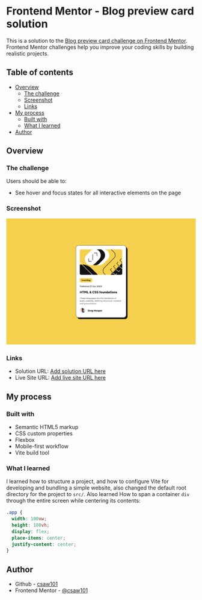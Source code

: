 # Frontend Mentor - Blog preview card solution

This is a solution to the [Blog preview card challenge on Frontend Mentor](https://www.frontendmentor.io/challenges/blog-preview-card-ckPaj01IcS). Frontend Mentor challenges help you improve your coding skills by building realistic projects. 

## Table of contents

- [Overview](#overview)
  - [The challenge](#the-challenge)
  - [Screenshot](#screenshot)
  - [Links](#links)
- [My process](#my-process)
  - [Built with](#built-with)
  - [What I learned](#what-i-learned)
- [Author](#author)

## Overview

### The challenge

Users should be able to:

- See hover and focus states for all interactive elements on the page

### Screenshot

![](./screenshot.png)

### Links

- Solution URL: [Add solution URL here](https://your-solution-url.com)
- Live Site URL: [Add live site URL here](https://your-live-site-url.com)

## My process

### Built with

- Semantic HTML5 markup
- CSS custom properties
- Flexbox
- Mobile-first workflow
- Vite build tool

### What I learned

I learned how to structure a project, and how to configure Vite for developing and bundling a simple website, also changed the default root directory for the project to `src/`.
Also learned How to span a container `div` through the entire screen while centering its contents:

```css
.app {
  width: 100vw;
  height: 100vh;
  display: flex;
  place-items: center;
  justify-content: center;
}
```

## Author

- Github - [csaw101](https://www.github.com/csaw101)
- Frontend Mentor - [@csaw101](https://www.frontendmentor.io/profile/csaw101)
